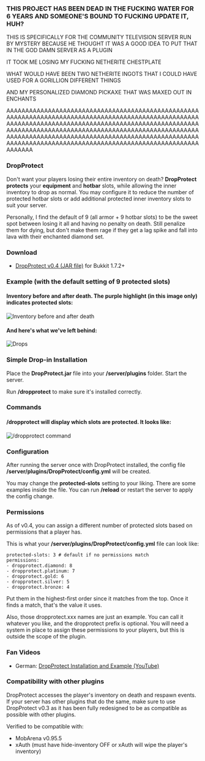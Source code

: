 ### THIS PROJECT HAS BEEN DEAD IN THE FUCKING WATER FOR 6 YEARS AND SOMEONE'S BOUND TO FUCKING UPDATE IT, HUH?
THIS IS SPECIFICALLY FOR THE COMMUNITY TELEVISION SERVER RUN BY MYSTERY BECAUSE HE THOUGHT IT WAS A GOOD IDEA TO PUT THAT IN THE GOD DAMN SERVER AS A PLUGIN

IT TOOK ME LOSING MY FUCKING NETHERITE CHESTPLATE

WHAT WOULD HAVE BEEN TWO NETHERITE INGOTS THAT I COULD HAVE USED FOR A GORILLION DIFFERENT THINGS

AND MY PERSONALIZED DIAMOND PICKAXE THAT WAS MAXED OUT IN ENCHANTS

AAAAAAAAAAAAAAAAAAAAAAAAAAAAAAAAAAAAAAAAAAAAAAAAAAAAAAAAAAAAAAAAAAAAAAAAAAAAAAAAAAAAAAAAAAAAAAAAAAAAAAAAAAAAAAAAAAAAAAAAAAAAAAAAAAAAAAAAAAAAAAAAAAAAAAAAAAAAAAAAAAAAAAAAAAAAAAAAAAAAAAAAAAAAAAAAAAAAAAAAAAAAAAAAAAAAAAAAAAAAAAAAAAAAAAAAAAAAAAAAAAAAAAAAAAAAAAAAAAAAAAAAAAAAAAAAAAAAAAAAAAAAAAAAAAAAAAAAAAAAAAAAAAAAAAAAA

### DropProtect

Don't want your players losing their entire inventory on death? **DropProtect protects** your **equipment** and **hotbar** slots, while allowing the inner inventory to drop as normal. You may configure it to reduce the number of protected hotbar slots or add additional protected inner inventory slots to suit your server.

Personally, I find the default of 9 (all armor + 9 hotbar slots) to be the sweet spot between losing it all and having no penalty on death. Still penalize them for dying, but don't make them rage if they get a lag spike and fall into lava with their enchanted diamond set.

### Download

- [DropProtect v0.4 (JAR file)](http://www.virtivia.com/minecraft/bukkitplugins/dropprotect/v0.4/DropProtect.jar) for Bukkit 1.7.2+

### Example (with the default setting of **9 protected slots**)

#### Inventory before and after death. The purple highlight (in this image only) indicates protected slots:
![Inventory before and after death](http://www.virtivia.com/minecraft/bukkitplugins/dropprotect/images/inventory.png)

#### And here's what we've left behind:
![Drops](http://www.virtivia.com/minecraft/bukkitplugins/dropprotect/images/drops.png)

### Simple Drop-in Installation

Place the **DropProtect.jar** file into your **/server/plugins** folder. Start the server.

Run **/dropprotect** to make sure it's installed correctly.

### Commands

#### **/dropprotect** will display which slots are protected. It looks like:
![/dropprotect command](http://www.virtivia.com/minecraft/bukkitplugins/dropprotect/images/dropprotect-command.png)

### Configuration

After running the server once with DropProtect installed, the config file **/server/plugins/DropProtect/config.yml** will be created.

You may change the **protected-slots** setting to your liking. There are some examples inside the file. You can run **/reload** or restart the server to apply the config change.

### Permissions

As of v0.4, you can assign a different number of protected slots based on permissions that a player has.

This is what your **/server/plugins/DropProtect/config.yml** file can look like:

    protected-slots: 3 # default if no permissions match
    permissions:
    - dropprotect.diamond: 8
    - dropprotect.platinum: 7
    - dropprotect.gold: 6
    - dropprotect.silver: 5
    - dropprotect.bronze: 4

Put them in the highest-first order since it matches from the top. Once it finds a match, that's the value it uses.

Also, those dropprotect.xxx names are just an example. You can call it whatever you like, and the dropprotect prefix is optional. You will need a system in place to assign these permissions to your players, but this is outside the scope of the plugin.
### Fan Videos

- German: [DropProtect Installation and Example (YouTube)](http://www.youtube.com/watch?v=CGN1wTuAz0Q)

### Compatibility with other plugins

DropProtect accesses the player's inventory on death and respawn events. If your server has other plugins that do the same, make sure to use DropProtect v0.3 as it has been fully redesigned to be as compatible as possible with other plugins.

Verified to be compatible with:

- MobArena v0.95.5
- xAuth (must have hide-inventory OFF or xAuth will wipe the player's inventory)
